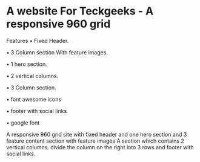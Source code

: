 A website For Teckgeeks - A responsive 960 grid
==========================================================================
Features
•	Fixed Header.

•	3 Column section With feature images.

•	1 hero section.

•	2 vertical columns.

•	3 Column section.

•	font awesome icons

•	footer with social links

•	google font

A responsive 960 grid site with fixed header and one hero section and 3 feature content section with feature images A section which contains 2 vertical columns. divide the column on the right into 3 rows and footer  with social links.
